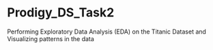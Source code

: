 # Prodigy_DS_Task2
Performing Exploratory Data Analysis (EDA) on the Titanic Dataset and Visualizing patterns in the data
